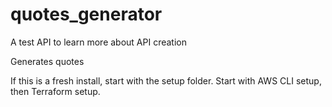 # quotes_generator

A test API to learn more about API creation

Generates quotes

If this is a fresh install, start with the setup folder.
Start with AWS CLI setup, then Terraform setup.
